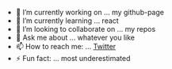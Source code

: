 - 🔭 I’m currently working on ... my github-page
- 🌱 I’m currently learning ... react
- 👯 I’m looking to collaborate on ... my repos
- 💬 Ask me about ... whatever you like
- 📫 How to reach me: ... [Twitter](https://twitter.com/PHPmacher)
- ⚡ Fun fact: ... most underestimated

<!--
**phpmacher/phpmacher** is a ✨ _special_ ✨ repository because its `README.md` (this file) appears on your GitHub profile.

Here are some ideas to get you started:

- 🤔 I’m looking for help with ... 
- 😄 Pronouns: ...
-->
